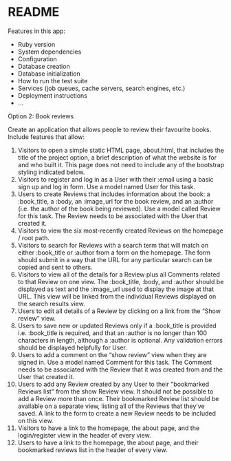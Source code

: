 # README

Features in this app:
* Ruby version
* System dependencies
* Configuration
* Database creation
* Database initialization
* How to run the test suite
* Services (job queues, cache servers, search engines, etc.)
* Deployment instructions
* ...

Option 2: Book reviews

Create an application that allows people to review their favourite books. Include features that allow:

1. Visitors to open a simple static HTML page, about.html, that includes the title of the project option, a brief description of what the website is for and who built it. This page does not need to include any of the bootstrap styling indicated below.
2. Visitors to register and log in as a User with their :email using a basic sign up and log in form. Use a model named User for this task.
3. Users to create Reviews that includes information about the book: a :book_title, a  :body, an :image_url for the book review, and an :author (i.e. the author of the book being reviewed). Use a model called Review for this task. The Review needs to be associated with the User that created it.
4. Visitors to view the six most-recently created Reviews on the homepage / root path.
5. Visitors to search for Reviews with a search term that will match on either :book_title or :author from a form on the homepage. The form should submit in a way that the URL for any particular search can be copied and sent to others.
6. Visitors to view all of the details for a Review plus all Comments related to that Review on one view. The :book_title, :body, and :author should be displayed as text and the :image_url used to display the image at that URL. This view will be linked from the individual Reviews displayed on the search results view.
7. Users to edit all details of a Review by clicking on a link from the “Show review” view.
8. Users to save new or updated Reviews only if a :book_title is provided i.e. :book_title is required, and that an :author is no longer than 100 characters in length, although a :author is optional. Any validation errors should be displayed helpfully for User.
9. Users to add a comment on the “show review” view when they are signed in. Use a model named Comment for this task. The Comment needs to be associated with the Review that it was created from and the User that created it.
10. Users to add any Review created by any User to their "bookmarked Reviews list" from the show Review view. It should not be possible to add a Review more than once. Their bookmarked Review list should be available on a separate view, listing all of the Reviews that they’ve saved. A link to the form to create a new Review needs to be included on this view.
11. Visitors to have a link to the homepage, the about page, and the login/register view in the header of every view.
12. Users to have a link to the homepage, the about page, and their bookmarked reviews list in the header of every view.
